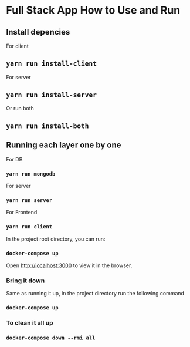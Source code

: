 # Full Stack App How to Use and Run

## Install depencies

For client 

## `yarn run install-client`

For server

## `yarn run install-server`

Or run both

## `yarn run install-both`

## Running each layer one by one

For DB

### `yarn run mongodb`

For server

### `yarn run server`

For Frontend

### `yarn run client`


In the project root directory, you can run:

### `docker-compose up`

Open [http://localhost:3000](http://localhost:3000) to view it in the browser.

### Bring it down

Same as running it up, in the project directory run the following command

### `docker-compose up`

### To clean it all up

### `docker-compose down --rmi all`

